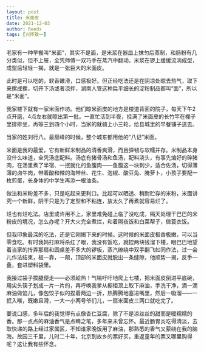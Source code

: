 ```yaml
---
layout: post
title: 米面皮
date: 2021-12-03
author: Reeds
tags: [兴怀致一]
---
```


老家有一种早餐叫“米面”，其实不是面，是米浆在器皿上抹匀后蒸制，和肠粉有几分类似，但不上屉，全凭师傅一双巧手在蒸汽中翻动。米浆在锣上缓缓流淌成型，成型后轻轻一揭，就是一张巨大的米面皮。

此时是可以吃的，软香嫩滑，口感极好。但正经吃法还是在阴凉处晾去热气，取下来摞成摞，切开下汤或者凉拌，湖南人管这种扁平细长的淀粉制品都叫“面”，所以是“米面”。

我家楼下就有一家米面作坊。他们晾米面皮的地方是楼道背面的院子，每天下午2点开磨，4点左右就晾出第一批。一直忙活到半夜，挂满了米面皮的长竹竿在棚子里排排坐，再等三到四个小时，当家的就骑上小三轮，给县城里的早餐铺子送去。

当家的姓刘行八。最巅峰的时候，整个城东都用他的“八记”米面。

米面是我的最爱，它有新鲜米制品的清香爽滑，而且弹韧与软糯并存。米制品本身没什么味道，全凭汤底配料。汤底有猪骨汤和鱼汤，配料浇头，有事先煸好的碎猪肉，在汤里煮了半宿、一抿就化的鱼腹肉——鱼腹这一块刺少，适合佐汤，切得薄薄的卤牛肉，带着酸和辣的海带丝、花生、泡椒、酸豆角、腌萝卜，小孩子要配一枚煎蛋，长身体的中学生再添一根油条。

做法和米粉差不多，只是吃起来更利口。比起可以晒透、稍耐贮存的米粉，米面讲究一个新鲜，阴干只是为了定型和不粘连，放太久了再煮就容易烂了。

烂也有烂吃法。店里或许用不上，家里难免碰上临了没吃成，隔天处理干巴巴的米粉皮的境况，怎么办呢？开大火完全煮烂，和着隔夜饭和白菜帮子，做蓑衣饭。

但我印象最深的吃法，还是它刚揭下来的时候。这时候的米面皮极香极嫩，可以当零食吃。有时我妈打麻将杀红了眼，我没有饭吃，就捏两块钱溜下楼，眼巴巴地望着当家的抟弄那扇和圆桌差不多大的锣板，蒸汽缭绕中双手翻飞如同作法，过一会儿作法结束，板一靠，一颠，顶部的米面皮就脱出一条缝隙，他顺势一揭，反手一叠，套进塑料袋里。

我接过袋子拔腿便走——必须趁热！气喘吁吁地爬上七楼，把米面皮倒进平底碗，用尖头筷子划成一片一片的，再呼唤我爹从橱柜顶上取下麻油，手洗干净，滴一滴麻油做馅儿，像包饺子似的捏着两边一折，热腾腾地塞进嘴里，然后一吸溜——一抿入喉，既嫩且滑，一大一小两号爷们儿，一扇米面皮三两口就吃完了。

要说口感，多年后的我觉得有点像杏仁豆腐，除了不是凉丝丝的甜而是暖糯糯的香。那一点点的麻油香气是点睛之笔，多年来未曾忘怀。最近肠胃炎吃得清淡，去取快递的路上经过家属区，不知谁家晚饭用了麻油，那熟悉的香气又萦绕在我的脑海。故园三千里，儿时二十年，北京到故乡的票好买，重返童年的票又哪里购得呢？这让我有些怀念。